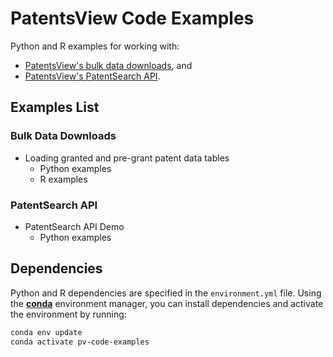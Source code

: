 # PatentsView Code Examples

Python and R examples for working with:
- [PatentsView's bulk data downloads](https://patentsview.org/download/data-download-tables), and
- [PatentsView's PatentSearch API](https://search.patentsview.org/docs/2024/11/06/2.2-release).

## Examples List

### Bulk Data Downloads
- Loading granted and pre-grant patent data tables
  - Python examples
  - R examples

### PatentSearch API
- PatentSearch API Demo
  - Python examples

## Dependencies

Python and R dependencies are specified in the `environment.yml` file. Using the [**conda**](https://docs.conda.io/projects/conda/en/latest/index.html) environment manager, you can install dependencies and activate the environment by running:
```bash
conda env update
conda activate pv-code-examples
```
